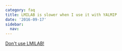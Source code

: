 ```yaml
---
category: faq
title: LMILAB is slower when I use it with YALMIP
date: '2016-09-17'
sidebar:
  nav:
---
```


[Don't use LMILAB!](/solver/lmilab)
